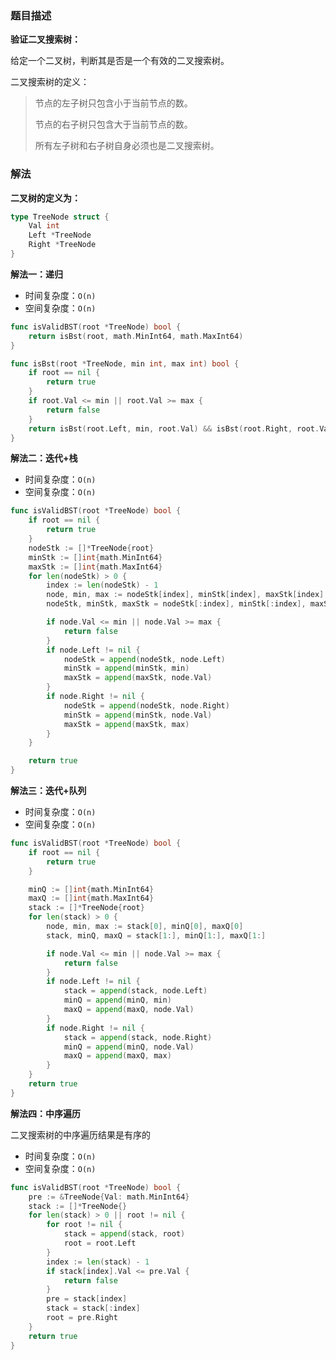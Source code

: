 ### 题目描述

**验证二叉搜索树：**

给定一个二叉树，判断其是否是一个有效的二叉搜索树。

二叉搜索树的定义：

> 节点的左子树只包含小于当前节点的数。
>
> 节点的右子树只包含大于当前节点的数。
>
> 所有左子树和右子树自身必须也是二叉搜索树。

### 解法

**二叉树的定义为：**

```go
type TreeNode struct {
    Val int
    Left *TreeNode
    Right *TreeNode
}
```

**解法一：递归**

- 时间复杂度：`O(n)`
- 空间复杂度：`O(n)`

```go
func isValidBST(root *TreeNode) bool {
	return isBst(root, math.MinInt64, math.MaxInt64)
}

func isBst(root *TreeNode, min int, max int) bool {
	if root == nil {
		return true
	}
	if root.Val <= min || root.Val >= max {
		return false
	}
	return isBst(root.Left, min, root.Val) && isBst(root.Right, root.Val, max)
}
```

**解法二：迭代+栈**

- 时间复杂度：`O(n)`
- 空间复杂度：`O(n)`

```go
func isValidBST(root *TreeNode) bool {
	if root == nil {
		return true
	}
	nodeStk := []*TreeNode{root}
	minStk := []int{math.MinInt64}
	maxStk := []int{math.MaxInt64}
	for len(nodeStk) > 0 {
		index := len(nodeStk) - 1
		node, min, max := nodeStk[index], minStk[index], maxStk[index]
		nodeStk, minStk, maxStk = nodeStk[:index], minStk[:index], maxStk[:index]

		if node.Val <= min || node.Val >= max {
			return false
		}
		if node.Left != nil {
			nodeStk = append(nodeStk, node.Left)
			minStk = append(minStk, min)
			maxStk = append(maxStk, node.Val)
		}
		if node.Right != nil {
			nodeStk = append(nodeStk, node.Right)
			minStk = append(minStk, node.Val)
			maxStk = append(maxStk, max)
		}
	}

	return true
}
```

**解法三：迭代+队列**

- 时间复杂度：`O(n)`
- 空间复杂度：`O(n)`

```go
func isValidBST(root *TreeNode) bool {
	if root == nil {
		return true
	}

	minQ := []int{math.MinInt64}
	maxQ := []int{math.MaxInt64}
	stack := []*TreeNode{root}
	for len(stack) > 0 {
		node, min, max := stack[0], minQ[0], maxQ[0]
		stack, minQ, maxQ = stack[1:], minQ[1:], maxQ[1:]

		if node.Val <= min || node.Val >= max {
			return false
		}
		if node.Left != nil {
			stack = append(stack, node.Left)
			minQ = append(minQ, min)
			maxQ = append(maxQ, node.Val)
		}
		if node.Right != nil {
			stack = append(stack, node.Right)
			minQ = append(minQ, node.Val)
			maxQ = append(maxQ, max)
		}
	}
	return true
}
```

**解法四：中序遍历**

二叉搜索树的中序遍历结果是有序的

- 时间复杂度：`O(n)`
- 空间复杂度：`O(n)`

```go
func isValidBST(root *TreeNode) bool {
	pre := &TreeNode{Val: math.MinInt64}
	stack := []*TreeNode{}
	for len(stack) > 0 || root != nil {
		for root != nil {
			stack = append(stack, root)
			root = root.Left
		}
		index := len(stack) - 1
		if stack[index].Val <= pre.Val {
			return false
		}
		pre = stack[index]
		stack = stack[:index]
		root = pre.Right
	}
	return true
}
```
